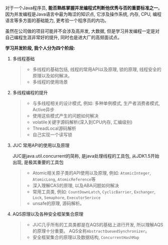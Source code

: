 对于一个Java程序员, **能否熟练掌握并发编程式判断他优秀与否的重要标准之一**。因为并发编程是Java语言中最为晦涩的知识点, 它涉及操作系统, 内存, CPU, 编程语言等多方面的基础能力, 更考验一个程序员的内功。

虽然在公司做的项目可能并不会涉及高并发, 大数据, 但是学习并发编程一定是对自己编程生涯非常好的提升, 同时也是进大厂的高频面试点。


**学习并发阶段, 我个人分为四个阶段:**

1. 多线程基础

    > - 多线程的基础包括, 线程的常用API以及原理, 锁的原理, 线程安全的原理以及如何解决。
    > - 多线程的使用场景

2. 多线程编程的提升

    > - 与多线程相关的设计模式, 例如: 多种单例模式, 生产者消费者模式, Active异步 
    > - 使用这些模式产生的问题如何解决
    > - volatile关键字源码解析(深入到CPU内存, 汇编级别)
    > - ThreadLocal源码解析
    > - 自己实现一个读写锁

3. JUC 常用API的使用以及原理

    JUC是java.util.concurrent的简称, 是java处理线程的工具包, 从JDK1.5开始出现, 是极其重要的工具包

    > - Atomic相关原子类的API使用以及原理, 例如: `AtomicInteger`, `AtomicLong`, `AtomicReference`等
    > - 深入理解CAS的原理, 以及ABA问题如何解决
    > - 常用工具类, 例如: `CountDownLatch`, `CyclicBarrier`, `Exchanger`, `Lock`, `Semaphore`, `ExecutorSerivce`
    > - unsafe的原理, 源码解析。

4. AQS原理以及各种安全框架集合原理

    > - JUC几乎所有的工具类都是在AQS的基础上进行开发, 所以理解AQS的原理十分重要。 AQS全称`AbstractQueuedSynchronizer`。
    > - 安全框架集合的原理以及数据结构, `ConcurrentHashMap`